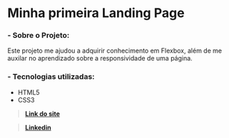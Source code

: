 # Minha primeira Landing Page
### - Sobre o Projeto:
Este projeto me ajudou a adquirir conhecimento em Flexbox, além de me auxilar no aprendizado sobre a responsividade de uma página.
### - Tecnologias utilizadas:
- HTML5
- CSS3 <br>

> **[Link do site](https://crisgaius.github.io/exemplo-landing-page/)**

> **[Linkedin](https://www.linkedin.com/in/cristiano-santos-dev/)**
